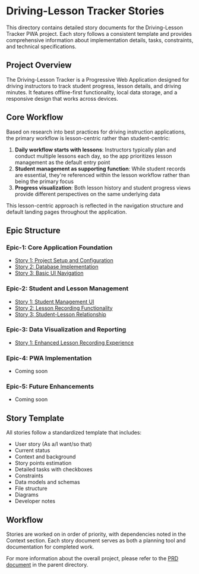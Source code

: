 # Driving-Lesson Tracker Stories

This directory contains detailed story documents for the Driving-Lesson Tracker PWA project. Each story follows a consistent template and provides comprehensive information about implementation details, tasks, constraints, and technical specifications.

## Project Overview

The Driving-Lesson Tracker is a Progressive Web Application designed for driving instructors to track student progress, lesson details, and driving minutes. It features offline-first functionality, local data storage, and a responsive design that works across devices.

## Core Workflow

Based on research into best practices for driving instruction applications, the primary workflow is lesson-centric rather than student-centric:

1. **Daily workflow starts with lessons**: Instructors typically plan and conduct multiple lessons each day, so the app prioritizes lesson management as the default entry point
2. **Student management as supporting function**: While student records are essential, they're referenced within the lesson workflow rather than being the primary focus
3. **Progress visualization**: Both lesson history and student progress views provide different perspectives on the same underlying data

This lesson-centric approach is reflected in the navigation structure and default landing pages throughout the application.

## Epic Structure

### Epic-1: Core Application Foundation
- [Story 1: Project Setup and Configuration](./Epic-1-Story-1.md)
- [Story 2: Database Implementation](./Epic-1-Story-2.md)
- [Story 3: Basic UI Navigation](./Epic-1-Story-3.md)

### Epic-2: Student and Lesson Management
- [Story 1: Student Management UI](./Epic-2-Story-1.md)
- [Story 2: Lesson Recording Functionality](./Epic-2-Story-2.md)
- [Story 3: Student-Lesson Relationship](./Epic-2-Story-3.md)

### Epic-3: Data Visualization and Reporting
- [Story 1: Enhanced Lesson Recording Experience](./Epic-3-Story-1.md)

### Epic-4: PWA Implementation
- Coming soon

### Epic-5: Future Enhancements
- Coming soon

## Story Template

All stories follow a standardized template that includes:

- User story (As a/I want/so that)
- Current status
- Context and background
- Story points estimation
- Detailed tasks with checkboxes
- Constraints
- Data models and schemas
- File structure
- Diagrams
- Developer notes

## Workflow

Stories are worked on in order of priority, with dependencies noted in the Context section. Each story document serves as both a planning tool and documentation for completed work.

For more information about the overall project, please refer to the [PRD document](../PRD.md) in the parent directory. 